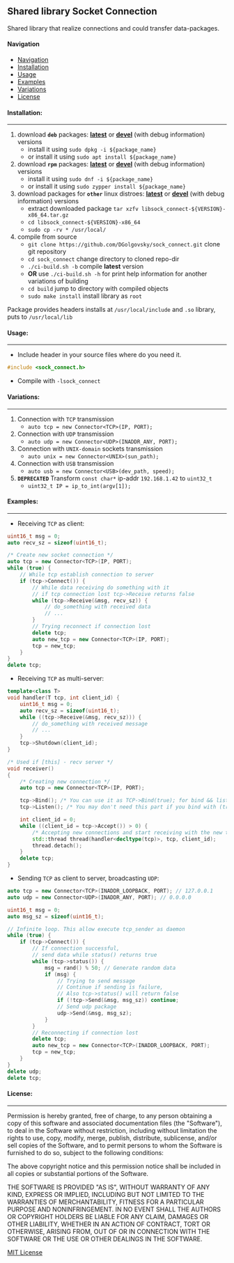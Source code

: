 ## Shared library Socket Connection

Shared library that realize connections and could transfer data-packages.

#### Navigation

- [Navigation](#navigation)
- [Installation](#installation)
- [Usage](#usage)
- [Examples](#examples)
- [Variations](#variations)
- [License](#license)

#### Installation:

---
1. download **`deb`** packages: [**latest**](https://github.com/DGolgovsky/sock_connect/raw/master/packages/build/libsock_connect-0.5-1-x86_64.deb "Latest stable package")
or [**devel**](https://github.com/DGolgovsky/sock_connect/raw/master/packages/debug/libsock_connect-0.5-1-x86_64.deb "Debug package") (with debug information) versions
    * install it using `sudo dpkg -i ${package_name}`
    * or install it using `sudo apt install ${package_name}` 
2. download **`rpm`** packages: [**latest**](https://github.com/DGolgovsky/sock_connect/raw/master/packages/build/libsock_connect-0.5-1-x86_64.rpm "Latest stable package")
or [**devel**](https://github.com/DGolgovsky/sock_connect/raw/master/packages/debug/libsock_connect-0.5-1-x86_64.rpm "Debug package") (with debug information) versions
    * install it using `sudo dnf -i ${package_name}`
    * or install it using `sudo zypper install ${package_name}` 
3. download packages for **`other`** linux distroes: [**latest**](https://github.com/DGolgovsky/sock_connect/raw/master/packages/build/libsock_connect-0.5-1-x86_64.tar.gz "Latest stable package")
or [**devel**](https://github.com/DGolgovsky/sock_connect/raw/master/packages/debug/libsock_connect-0.5-1-x86_64.tar.gz "Debug package") (with debug information) versions
    * extract downloaded package `tar xzfv libsock_connect-${VERSION}-x86_64.tar.gz`
    * `cd libsock_connect-${VERSION}-x86_64`
    * `sudo cp -rv * /usr/local/`
4. compile from source
    * `git clone https://github.com/DGolgovsky/sock_connect.git` clone git repository 
    * `cd sock_connect` change directory to cloned repo-dir
    * `./ci-build.sh -b` compile **latest** version
    * **OR** use `./ci-build.sh -h` for print help information for another variations of building
    * `cd build` jump to directory with compiled objects
    * `sudo make install` install library as `root`

Package provides headers installs at `/usr/local/include` and `.so` library, puts to `/usr/local/lib`

#### Usage:

---
* Include header in your source files where do you need it.

```cpp
#include <sock_connect.h>
```

* Compile with `-lsock_connect` 

#### Variations:

---
1. Connection with `TCP` transmission
    * `auto tcp = new Connector<TCP>(IP, PORT);`
2. Connection with `UDP` transmission
    * `auto udp = new Connector<UDP>(INADDR_ANY, PORT);`
3. Connection with `UNIX-domain` sockets transmission
    * `auto unix = new Connector<UNIX>(sun_path);`
4. Connection with `USB` transmission
    * `auto usb = new Connector<USB>(dev_path, speed);`
5. **`DEPRECATED`** Transform `const char*` ip-addr `192.168.1.42` to `uint32_t`
    * `uint32_t IP = ip_to_int(argv[1]);`

#### Examples:

---
* Receiving `TCP` as client:

```cpp
uint16_t msg = 0;
auto recv_sz = sizeof(uint16_t);

/* Create new socket connection */
auto tcp = new Connector<TCP>(IP, PORT);
while (true) {
    // While tcp establish connection to server
    if (tcp->Connect()) {
        // While data receiving do something with it
        // if tcp connection lost tcp->Receive returns false
        while (tcp->Receive(&msg, recv_sz)) {
            // do_something with received data
            // ...
        }
        // Trying reconnect if connection lost
        delete tcp;
        auto new_tcp = new Connector<TCP>(IP, PORT);
        tcp = new_tcp;
    }
}
delete tcp;
```

* Receiving `TCP` as multi-server:

```cpp
template<class T>
void handler(T tcp, int client_id) {
    uint16_t msg = 0;
    auto recv_sz = sizeof(uint16_t);
    while ((tcp->Receive(&msg, recv_sz))) {
        // do_something with received message
        // ...
    }
    tcp->Shutdown(client_id);
}

/* Used if [this] - recv server */
void receiver()
{
    /* Creating new connection */
    auto tcp = new Connector<TCP>(IP, PORT);

    tcp->Bind(); /* You can use it as TCP->Bind(true); for bind && listen */
    tcp->Listen(); /* You may don't need this part if you bind with (true) option */

    int client_id = 0;
    while ((client_id = tcp->Accept()) > 0) {
        /* Accepting new connections and start receiving with the new thread */
        std::thread thread(handler<decltype(tcp)>, tcp, client_id);
        thread.detach();
    }
    delete tcp;
}
```

* Sending `TCP` as client to server, broadcasting `UDP`:

```cpp
auto tcp = new Connector<TCP>(INADDR_LOOPBACK, PORT); // 127.0.0.1
auto udp = new Connector<UDP>(INADDR_ANY, PORT); // 0.0.0.0

uint16_t msg = 0;
auto msg_sz = sizeof(uint16_t);

// Infinite loop. This allow execute tcp_sender as daemon
while (true) {
    if (tcp->Connect()) {
        // If connection successful,
        // send data while status() returns true
        while (tcp->status()) {
            msg = rand() % 50; // Generate random data
            if (msg) {
                // Trying to send message
                // Continue if sending is failure,
                // Also tcp->status() will return false
                if (!tcp->Send(&msg, msg_sz)) continue;
                // Send udp package
                udp->Send(&msg, msg_sz);                
            }
        }
        // Reconnecting if connection lost
        delete tcp;
        auto new_tcp = new Connector<TCP>(INADDR_LOOPBACK, PORT);
        tcp = new_tcp;
    }
}
delete udp;
delete tcp;
```

#### License:

---
Permission is hereby granted, free of charge, to any person obtaining a copy
of this software and associated documentation files (the "Software"), to deal
in the Software without restriction, including without limitation the rights
to use, copy, modify, merge, publish, distribute, sublicense, and/or sell
copies of the Software, and to permit persons to whom the Software is
furnished to do so, subject to the following conditions:

The above copyright notice and this permission notice shall be included in all
copies or substantial portions of the Software.

THE SOFTWARE IS PROVIDED "AS IS", WITHOUT WARRANTY OF ANY KIND, EXPRESS OR
IMPLIED, INCLUDING BUT NOT LIMITED TO THE WARRANTIES OF MERCHANTABILITY,
FITNESS FOR A PARTICULAR PURPOSE AND NONINFRINGEMENT. IN NO EVENT SHALL THE
AUTHORS OR COPYRIGHT HOLDERS BE LIABLE FOR ANY CLAIM, DAMAGES OR OTHER
LIABILITY, WHETHER IN AN ACTION OF CONTRACT, TORT OR OTHERWISE, ARISING FROM,
OUT OF OR IN CONNECTION WITH THE SOFTWARE OR THE USE OR OTHER DEALINGS IN THE
SOFTWARE.

[MIT License](../blob/master/LICENSE)
